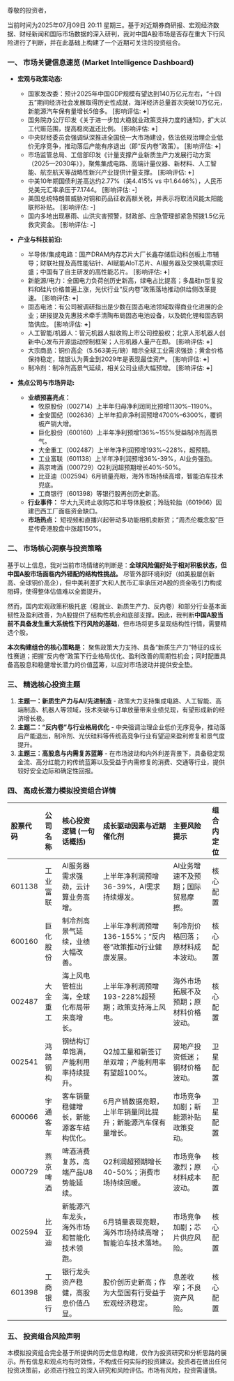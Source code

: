 尊敬的投资者，

当前时间为2025年07月09日 20:11 星期三。基于对近期券商研报、宏观经济数据、财经新闻和国际市场数据的深入研判，我对中国A股市场是否存在重大下行风险进行了判断，并在此基础上构建了一个近期可关注的投资组合。

### 一、 市场关键信息速览 (Market Intelligence Dashboard)

*   **宏观与政策动态:**
    *   国家发改委：预计2025年中国GDP规模有望达到140万亿元左右，“十四五”期间经济社会发展取得历史性成就，海洋经济总量首次突破10万亿元，新能源汽车保有量增长5倍多。 [影响评估: **+**]
    *   国务院办公厅印发《关于进一步加大稳就业政策支持力度的通知》，扩大以工代赈范围，提高稳岗返还比例。 [影响评估: **+**]
    *   中央财经委员会强调纵深推进全国统一大市场建设，依法依规治理企业低价无序竞争，推动落后产能有序退出（即“反内卷”政策）。 [影响评估: **+**]
    *   市场监管总局、工信部印发《计量支撑产业新质生产力发展行动方案（2025—2030年）》，聚焦集成电路、高端计量仪器、新材料、人工智能、航空航天等战略性新兴产业提供计量支撑。 [影响评估: **+**]
    *   中美10年期国债利差高达约2.77%（美4.415% vs 中1.6446%），人民币兑美元汇率承压于7.1744。 [影响评估: **-**]
    *   美国总统特朗普威胁对铜和药品征收高额关税，并表示将取消风能太阳能联邦补贴。 [影响评估: **-**]
    *   国内多地出现暴雨、山洪灾害预警，财政部、应急管理部紧急预拨1.5亿元救灾资金。 [影响评估: **-**]

*   **产业与科技前沿:**
    *   半导体/集成电路：国产DRAM内存芯片大厂长鑫存储启动科创板上市辅导；财联社提及高性能钻针、AI赋能AIoT芯片、AI服务器及交换机需求旺盛；中国有了自主研发的高性能芯片。 [影响评估: **+**]
    *   新能源/电力：全国电力负荷创历史新高，绿电占比提高；多晶硅n型复投料和硅片价格普遍上涨，光伏行业“反内卷”政策落地推动供给侧改革提速。 [影响评估: **+**]
    *   固态电池：有公司被调研指出是少数在固态电池领域取得商业化进展的企业；研报提及先惠技术牵手清陶布局固态电池设备，以及硫化锂和固态铜箔供应。 [影响评估: **+**]
    *   人工智能/机器人：智元机器人拟收购上市公司控股权；北京人形机器人创新中心发布开源运动控制框架；人形机器人量产在即。 [影响评估: **+**]
    *   大宗商品：铜价高企（5.563美元/磅）暗示全球工业需求强劲；黄金价格保持稳定，瑞银认为黄金到2029年是表现最佳资产。 [影响评估: **+**]
    *   制冷剂：制冷剂高景气延续，相关公司业绩大幅预增。 [影响评估: **+**]

*   **焦点公司与市场异动:**
    *   **业绩预喜亮点：**
        *   牧原股份（002714）上半年归母净利润同比预增1130%–1190%。
        *   金安国纪（002636）上半年扣非净利润预增4700%–6300%，覆铜板产销大增。
        *   巨化股份（600160）上半年净利预增136%~155%受益制冷剂高景气。
        *   大金重工（002487）上半年净利润预增193%~228%，超预期。
        *   工业富联（601138）上半年净利润预增36%-39%，AI业务强劲。
        *   燕京啤酒（000729）Q2利润超预期增长40%-50%。
        *   比亚迪（002594）6月销量亮眼，海外市场持续高增，智能泊车技术兜底。
        *   工商银行（601398）等银行股再创历史新高。
    *   **行业事件：** 华大九天终止收购芯和半导体股权；玲珑轮胎（601966）因建巴西工厂面临资金缺口。
    *   **市场热点：** 短视频和直播兴起带动多功能相机卖断货；“周杰伦概念股”巨星传奇港股盘中涨超150%。

### 二、 市场核心洞察与投资策略

基于以上信息，我对当前市场情绪的判断是：**全球风险偏好处于相对积极状态，但中国A股市场面临内外错配的结构性挑战。** 尽管外部环境利好（如美股屡创新高、全球铜价高企），但中美利差扩大和人民币汇率承压对A股的资金吸引力构成阻碍，使得整体估值难以全面提升。

然而，国内宏观政策积极托底（稳就业、新质生产力、反内卷）和部分行业基本面韧性及盈利改善，为A股提供了结构性机会和底部支撑。因此，我判断**中国A股当前不具备发生重大系统性下行风险的基础**，但市场将更多呈现结构性行情，需要精选个股。

**本次构建组合的核心策略是：** 聚焦政策大力支持、具备“新质生产力”特征的成长性赛道；把握“反内卷”政策下行业格局优化、盈利改善的周期性机会；同时配置具备高股息和稳健增长潜力的价值蓝筹，以应对市场波动并提供安全垫。

### 三、 精选核心投资主题

1.  **主题一：新质生产力与AI/先进制造** - 政策大力支持集成电路、人工智能、高端制造、机器人等领域，技术突破与订单放量带来业绩兑现，有望形成新的经济增长极。
2.  **主题二：“反内卷”与行业格局优化** - 中央强调治理企业低价无序竞争，推动落后产能退出，制冷剂、光伏硅料等传统高竞争行业有望迎来盈利修复和景气度提升。
3.  **主题三：高股息与内需复苏蓝筹** - 在市场波动和内外利差背景下，具备稳定现金流、高分红能力的传统蓝筹以及受益于内需修复的消费、交通等行业，提供较好安全边际和确定性回报。

### 四、 高成长潜力模拟投资组合详情

| 股票代码 | 公司名称 | 核心投资逻辑 (一句话概括) | 成长驱动因素与近期催化剂 | 主要风险提示 | 组合内定位 |
| :------- | :------- | :-------------------------- | :------------------------- | :----------- | :--------- |
| 601138   | 工业富联 | AI服务器需求强劲，云计算业务高增。 | 上半年净利润预增36-39%，AI需求持续爆发。 | AI业务增速不及预期；国际贸易摩擦。 | 核心配置 |
| 600160   | 巨化股份 | 制冷剂高景气延续，业绩大幅改善。 | 上半年净利润预增136-155%；“反内卷”政策推动行业健康发展。 | 制冷剂价格回落；原材料成本波动。 | 核心配置 |
| 002487   | 大金重工 | 海上风电管桩出海，全球化布局带来高增长。 | 上半年净利润预增193-228%超预期；政策支持海上风电。 | 海外市场拓展不及预期；原材料价格波动。 | 核心配置 |
| 002541   | 鸿路钢构 | 钢结构订单饱满，产能利用率持续提升。 | Q2加工量和新签订单双增；产能利用率有望超100%。 | 房地产投资低迷；钢材价格波动。 | 卫星配置 |
| 600066   | 宇通客车 | 客车销量稳健增长，新能源客车结构优化。 | 6月产销数据亮眼，上半年销量同比提升；新能源汽车保有量增长。 | 市场竞争加剧；新能源补贴政策变动。 | 卫星配置 |
| 000729   | 燕京啤酒 | 啤酒消费复苏，高端产品U8势能延续。 | Q2利润超预期增长40-50%；消费市场持续回暖。 | 市场竞争激烈；原材料成本波动。 | 核心配置 |
| 002594   | 比亚迪   | 新能源汽车龙头，海外市场和智能化技术领跑。 | 6月销量表现亮眼，海外市场持续高增；智能泊车技术落地。 | 市场竞争加剧；芯片供应风险。 | 核心配置 |
| 601398   | 工商银行 | 银行龙头资产稳健，高股息价值凸显。 | 股价创历史新高；作为大型国有行受益于宏观经济稳定。 | 息差收窄；不良资产风险。 | 核心配置 |

### 五、 投资组合风险声明

本模拟投资组合完全基于所提供的历史信息构建，仅作为投资研究和分析思路的展示。所有信息和观点均有时效性，不构成任何实际的投资建议。投资者在做出任何投资决策前，必须进行独立的深入研究和风险评估。市场有风险，投资需谨慎。